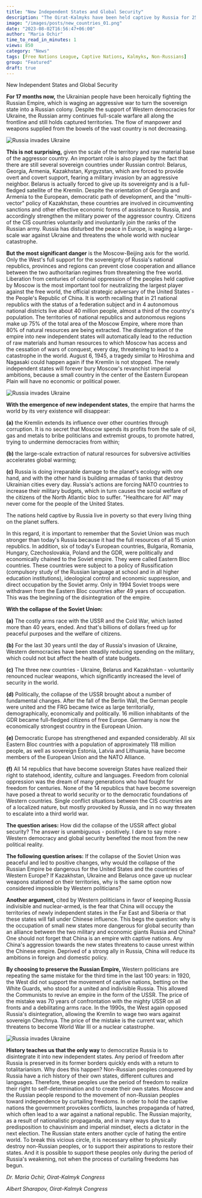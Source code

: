 ```yaml
---
title: "New Independent States and Global Security"
description: "The Oirat-Kalmyks have been held captive by Russia for 253 years."
image: "/images/posts/new_countries_01.png"
date: "2023-08-02T16:56:47+06:00"
author: "Maria Ochir"
time_to_read_in_minutes: 1
views: 850
category: "News"
tags: [Free Nations League, Captive Nations, Kalmyks, Non-Russians]
group: "Featured"
draft: true
---
```

New Independent States and Global Security

**For 17 months now,** the Ukrainian people have been heroically fighting the Russian Empire, which is waging an aggressive war to turn the sovereign state into a Russian colony. Despite the support of Western democracies for Ukraine, the Russian army continues full-scale warfare all along the frontline and still holds captured territories.  The flow of manpower and weapons supplied from the bowels of the vast country is not decreasing.

![Russia invades Ukraine](/images/posts/rus_ukr_01.png)

**This is not surprising,** given the scale of the territory and raw material base of the aggressor country. An important role is also played by the fact that there are still several sovereign countries under Russian control: Belarus, Georgia, Armenia, Kazakhstan, Kyrgyzstan, which are forced to provide overt and covert support, fearing a military invasion by an aggressive neighbor. Belarus is actually forced to give up its sovereignty and is a full-fledged satellite of the Kremlin. Despite the orientation of Georgia and Armenia to the European, democratic path of development, and the "multi-vector" policy of Kazakhstan, these countries are involved in circumventing sanctions and other effective economic forms of assistance to Russia, and accordingly strengthen the military power of the aggressor country. Citizens of the CIS countries voluntarily and involuntarily join the ranks of the Russian army. Russia has disturbed the peace in Europe, is waging a large-scale war against Ukraine and threatens the whole world with nuclear catastrophe.

**But the most significant danger** is the Moscow-Beijing axis for the world. Only the West's full support for the sovereignty of Russia's national republics, provinces and regions can prevent close cooperation and alliance between the two authoritarian regimes from threatening the free world.   Liberation from centuries of colonial oppression of the peoples held captive by Moscow is the most important tool for neutralizing the largest player against the free world, the official strategic adversary of the United States - the People's Republic of China.
It is worth recalling that in 21 national republics with the status of a federation subject and in 4 autonomous national districts live about 40 million people, almost a third of the country's population. The territories of national republics and autonomous regions make up 75% of the total area of the Moscow Empire, where more than 80% of natural resources are being extracted. The disintegration of the empire into new independent states will automatically lead to the reduction of raw materials and human resources to which Moscow has access and the cessation of wars of conquest, every day, threatening to lead to a catastrophe in the world. August 6, 1945, a tragedy similar to Hiroshima and Nagasaki could happen again if the Kremlin is not stopped. The newly independent states will forever bury Moscow's revanchist imperial ambitions, because a small country in the center of the Eastern European Plain will have no economic or political power.

![Russia invades Ukraine](/images/posts/new_countries_02.png)

**With the emergence of new independent states**, the empire that harms the world by its very existence will disappear: 

**(a)** the Kremlin extends its influence over other countries through corruption. It is no secret that Moscow spends its profits from the sale of oil, gas and metals to bribe politicians and extremist groups, to promote hatred, trying to undermine democracies from within;

**(b)** the large-scale extraction of natural resources for subversive activities accelerates global warming;

**(c)** Russia is doing irreparable damage to the planet's ecology with one hand, and with the other hand is building armadas of tanks that destroy Ukrainian cities every day. Russia's actions are forcing NATO countries to increase their military budgets, which in turn causes the social welfare of the citizens of the North Atlantic bloc to suffer. "Healthcare for All" may never come for the people of the United States.

The nations held captive by Russia live in poverty so that every living thing on the planet suffers.

In this regard, it is important to remember that the Soviet Union was much stronger than today's Russia because it had the full resources of all 15 union republics. In addition, six of today's European countries, Bulgaria, Romania, Hungary, Czechoslovakia, Poland and the GDR, were politically and economically chained to the Soviet empire. They were called Eastern Bloc countries. These countries were subject to a policy of Russification (compulsory study of the Russian language at school and in all higher education institutions), ideological control and economic suppression, and direct occupation by the Soviet army. Only in 1994 Soviet troops were withdrawn from the Eastern Bloc countries after 49 years of occupation. This was the beginning of the disintegration of the empire.

**With the collapse of the Soviet Union:**

**(a)** The costly arms race with the USSR and the Cold War, which lasted more than 40 years, ended. And that's billions of dollars freed up for peaceful purposes and the welfare of citizens.

**(b)** For the last 30 years until the day of Russia's invasion of Ukraine, Western democracies have been steadily reducing spending on the military, which could not but affect the health of state budgets.

**(c)** The three new countries - Ukraine, Belarus and Kazakhstan - voluntarily renounced nuclear weapons, which significantly increased the level of security in the world.

**(d)** Politically, the collapse of the USSR brought about a number of fundamental changes. After the fall of the Berlin Wall, the German people were united and the FRG became twice as large territorially, demographically, economically and politically. 16 million inhabitants of the GDR became full-fledged citizens of free Europe. Germany is now the economically strongest country in the European Union.

**(e)** Democratic Europe has strengthened and expanded considerably. All six Eastern Bloc countries with a population of approximately 118 million people, as well as sovereign Estonia, Latvia and Lithuania, have become members of the European Union and the NATO Alliance.

**(f)** All 14 republics that have become sovereign States have realized their right to statehood, identity, culture and languages. Freedom from colonial oppression was the dream of many generations who had fought for freedom for centuries. None of the 14 republics that have become sovereign have posed a threat to world security or to the democratic foundations of Western countries. Single conflict situations between the CIS countries are of a localized nature, but mostly provoked by Russia, and in no way threaten to escalate into a third world war.

**The question arises:** How did the collapse of the USSR affect global security? The answer is unambiguous - positively. I dare to say more - Western democracy and global security benefited the most from the new political reality. 

**The following question arises:** If the collapse of the Soviet Union was peaceful and led to positive changes, why would the collapse of the Russian Empire be dangerous for the United States and the countries of Western Europe? If Kazakhstan, Ukraine and Belarus once gave up nuclear weapons stationed on their territories, why is the same option now considered impossible by Western politicians?

**Another argument,** cited by Western politicians in favor of keeping Russia indivisible and nuclear-armed, is the fear that China will occupy the territories of newly independent states in the Far East and Siberia or that these states will fall under Chinese influence.
This begs the question: why is the occupation of small new states more dangerous for global security than an alliance between the two military and economic giants Russia and China?  One should not forget that China is an empire with captive nations. Any China's aggression towards the new states threatens to cause unrest within the Chinese empire.   Deprived of a strong ally in Russia, China will reduce its ambitions in foreign and domestic policy.

**By choosing to preserve the Russian Empire,** Western politicians are repeating the same mistake for the third time in the last 100 years: in 1920, the West did not support the movement of captive nations, betting on the White Guards, who stood for a united and indivisible Russia. This allowed the Communists to revive an empire in the form of the USSR. The price of the mistake was 70 years of confrontation with the mighty USSR on all fronts and a debilitating arms race. In the 1990s, the West again opposed Russia's disintegration, allowing the Kremlin to wage two wars against sovereign Chechnya. The price of the mistake is the current war, which threatens to become World War III or a nuclear catastrophe.

![Russia invades Ukraine](/images/posts/new_countries_03.png)

**History teaches us that the only way** to democratize Russia is to disintegrate it into new independent states. Any period of freedom after Russia is preserved in its former borders quickly ends with a return to totalitarianism. Why does this happen? Non-Russian peoples conquered by Russia have a rich history of their own states, different cultures and languages. Therefore, these peoples use the period of freedom to realize their right to self-determination and to create their own states. Moscow and the Russian people respond to the movement of non-Russian peoples toward independence by curtailing freedoms. In order to hold the captive nations the government provokes conflicts, launches propaganda of hatred, which often lead to a war against a national republic. The Russian majority, as a result of nationalistic propaganda, and in many ways due to a predisposition to chauvinism and imperial mindset, elects a dictator in the next election. The Russian state enters another cycle of hating the entire world. To break this vicious circle, it is necessary either to physically destroy non-Russian peoples, or to support their aspirations to restore their states. And it is possible to support these peoples only during the period of Russia's weakening, not when the process of curtailing freedoms has begun.

*Dr. Maria Ochir, Oirat-Kalmyk Congress*

*Albert Sharapov, Oirat-Kalmyk Congress*
